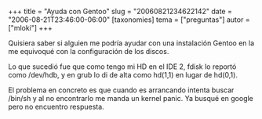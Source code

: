 +++
title = "Ayuda con Gentoo"
slug = "20060821234622142"
date = "2006-08-21T23:46:00-06:00"
[taxonomies]
tema = ["preguntas"]
autor = ["mloki"]
+++

Quisiera saber si alguien me podría ayudar con una instalación Gentoo en
la me equivoqué con la configuración de los discos.

Lo que sucedió fue que como tengo mi HD en el IDE 2, fdisk lo reportó
como /dev/hdb, y en grub lo di de alta como hd(1,1) en lugar de hd(0,1).

El problema en concreto es que cuando es arrancando intenta buscar
/bin/sh y al no encontrarlo me manda un kernel panic. Ya busqué en
google pero no encuentro respuesta.
